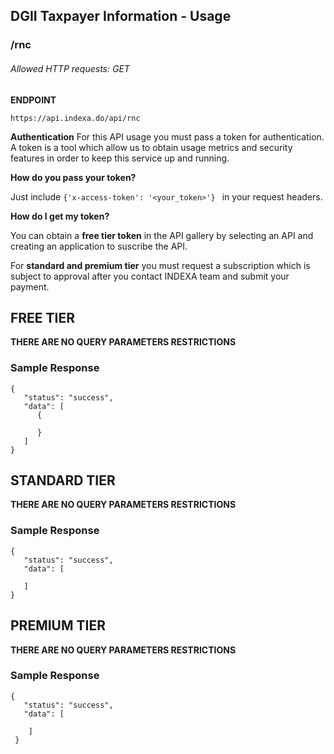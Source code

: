 ## DGII Taxpayer Information - Usage
### /rnc
###### Allowed HTTP requests: *GET*

**ENDPOINT**

`https://api.indexa.do/api/rnc`

**Authentication**
For this API usage you must pass a token for authentication. A token is a tool which allow us to obtain usage metrics and security features in order to keep this service up and running.

**How do you pass your token?**

Just include `{'x-access-token': '<your_token>'} ` in your request headers.

**How do I get my token?**

You can obtain a **free tier token** in the API gallery by selecting an API and creating an application to suscribe the API.

For **standard and premium tier** you must request a subscription which is subject to approval after you contact INDEXA team and submit your payment.

## FREE TIER 

**THERE ARE NO QUERY PARAMETERS RESTRICTIONS**

### **Sample Response**

```
{
   "status": "success",
   "data": [
      {
        
      }
   ]
}
```

## STANDARD TIER

**THERE ARE NO QUERY PARAMETERS RESTRICTIONS**

### **Sample Response**

```
{
   "status": "success",
   "data": [
     
   ]
}
```

## PREMIUM TIER

**THERE ARE NO QUERY PARAMETERS RESTRICTIONS**

### **Sample Response**

```
{
   "status": "success",
   "data": [
   
    ]
 }
```
